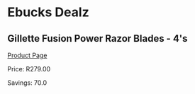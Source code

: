 
# Ebucks Dealz
## Gillette Fusion Power Razor Blades - 4's
[Product Page](https://www.ebucks.com/web/shop/productSelected.do?prodId=570824885&catId=1158500560)

Price: R279.00

Savings: 70.0


	